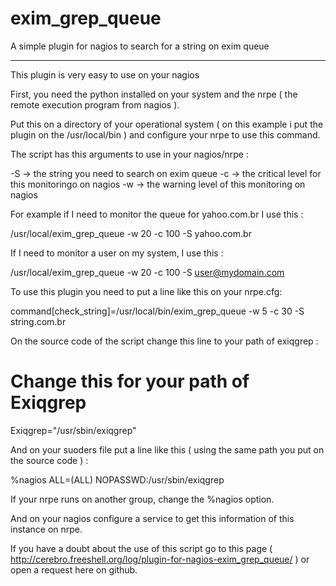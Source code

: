 exim_grep_queue
===============

A simple plugin for nagios to search for a string on exim queue

-------------------------------------------------------------------------------------------


This plugin is very easy to use on your nagios 

First, you need the python installed on your system and the nrpe ( the remote execution program from nagios ). 

Put this on a directory of your operational system ( on this example i put the plugin on the /usr/local/bin ) 
and configure your nrpe to use this command. 

The script has this arguments to use in your nagios/nrpe : 

-S -> the string you need to search on exim queue
-c -> the critical level for this monitoringo on nagios 
-w -> the warning level of this monitoring on nagios 

For example if I need to monitor the queue for yahoo.com.br I use this : 

/usr/local/exim_grep_queue -w 20 -c 100 -S yahoo.com.br 

If I need to monitor a user on my system, I use this : 

/usr/local/exim_grep_queue -w 20 -c 100 -S user@mydomain.com 

To use this plugin you need to put a line like this on your nrpe.cfg: 

command[check_string]=/usr/local/bin/exim_grep_queue -w 5 -c 30 -S string.com.br

On the source code of the script change this line to your path of exiqgrep : 

# Change this for your path of Exiqgrep 
Exiqgrep="/usr/sbin/exiqgrep"

And on your suoders file put a line like this ( using the same path you put on the source code ) : 

%nagios ALL=(ALL)   NOPASSWD:/usr/sbin/exiqgrep

If your nrpe runs on another group, change the %nagios option. 

And on your nagios configure a service to get this information of this instance on 
nrpe. 

If you have a doubt about the use of this script go to this page  ( http://cerebro.freeshell.org/log/plugin-for-nagios-exim_grep_queue/ ) or 
open a request here on github. 


